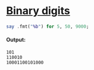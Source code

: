 [1]: https://rosettacode.org/wiki/Binary_digits

# [Binary digits][1]

```raku
say .fmt("%b") for 5, 50, 9000;
```

#### Output:
```
101
110010
10001100101000
```